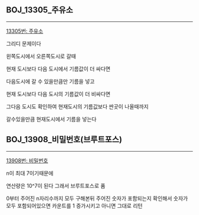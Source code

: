 ## BOJ_13305_주유소

---

[13305번: 주유소](https://www.acmicpc.net/problem/13305)

그리디 문제이다

왼쪽도시에서 오른쪽도시로 갈때

현재 도시보다 다음 도시에서 기름값이 더 싸다면 

다음도시에 갈 수 있을만큼만 기름을 넣고

현재 도시보다 다음 도시의 기름값이 더 비싸다면

그다음 도시도 확인하여 현재도시의 기름값보다 싼곳이 나올때까지

갈수있을만큼 현재도시에서 기름을 넣는다


## BOJ_13908_비밀번호(브루트포스)

---

[13908번: 비밀번호](https://www.acmicpc.net/problem/13908)

n이 최대 7이기때문에

연산량은 10^7이 된다 그래서 브루트포스로 품

0부터 주어진 n자리수까지 모두 구해본뒤 주어진 숫자가 포함되는지 확인해서 숫자가 모두 포함되어있으면 카운트를 1 증가시키고 아니면 그대로 리턴
